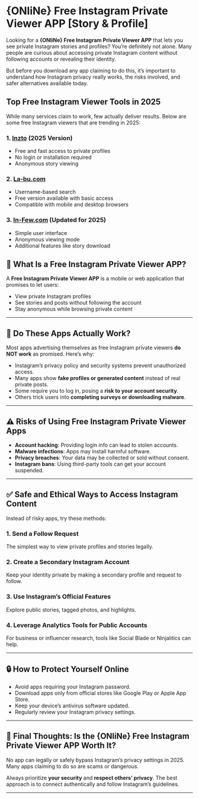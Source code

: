 # {ONliNe} Free Instagram Private Viewer APP [Story & Profile]

Looking for a **{ONliNe} Free Instagram Private Viewer APP** that lets you see private Instagram stories and profiles? You’re definitely not alone. Many people are curious about accessing private Instagram content without following accounts or revealing their identity.

But before you download any app claiming to do this, it’s important to understand how Instagram privacy really works, the risks involved, and safer alternatives available today.
## Top Free Instagram Viewer Tools in 2025

While many services claim to work, few actually deliver results. Below are some free Instagram viewers that are trending in 2025:

### 1. **[Inzto](https://inzto.com/) (2025 Version)**
- Free and fast access to private profiles
- No login or installation required
- Anonymous story viewing

### 2. **[La-bu.com](https://la-bu.com/)**
- Username-based search
- Free version available with basic access
- Compatible with mobile and desktop browsers

### 3. **[In-Few.com](https://in-few.com/) (Updated for 2025)**
- Simple user interface
- Anonymous viewing mode
- Additional features like story download

## 📲 What Is a Free Instagram Private Viewer APP?

A **Free Instagram Private Viewer APP** is a mobile or web application that promises to let users:
- View private Instagram profiles
- See stories and posts without following the account
- Stay anonymous while browsing private content

---

## 🚫 Do These Apps Actually Work?

Most apps advertising themselves as free Instagram private viewers **do NOT work** as promised. Here’s why:

- Instagram’s privacy policy and security systems prevent unauthorized access.
- Many apps show **fake profiles or generated content** instead of real private posts.
- Some require you to log in, posing a **risk to your account security**.
- Others trick users into **completing surveys or downloading malware**.

---

## ⚠️ Risks of Using Free Instagram Private Viewer Apps

- **Account hacking**: Providing login info can lead to stolen accounts.
- **Malware infections**: Apps may install harmful software.
- **Privacy breaches**: Your data may be collected or sold without consent.
- **Instagram bans**: Using third-party tools can get your account suspended.

---

## ✅ Safe and Ethical Ways to Access Instagram Content

Instead of risky apps, try these methods:

### 1. **Send a Follow Request**

The simplest way to view private profiles and stories legally.

### 2. **Create a Secondary Instagram Account**

Keep your identity private by making a secondary profile and request to follow.

### 3. **Use Instagram’s Official Features**

Explore public stories, tagged photos, and highlights.

### 4. **Leverage Analytics Tools for Public Accounts**

For business or influencer research, tools like Social Blade or Ninjalitics can help.

---

## 🔒 How to Protect Yourself Online

- Avoid apps requiring your Instagram password.
- Download apps only from official stores like Google Play or Apple App Store.
- Keep your device’s antivirus software updated.
- Regularly review your Instagram privacy settings.

---

## 🧠 Final Thoughts: Is the {ONliNe} Free Instagram Private Viewer APP Worth It?

No app can legally or safely bypass Instagram’s privacy settings in 2025. Many apps claiming to do so are scams or dangerous.

Always prioritize **your security** and **respect others’ privacy**. The best approach is to connect authentically and follow Instagram’s guidelines.

---
